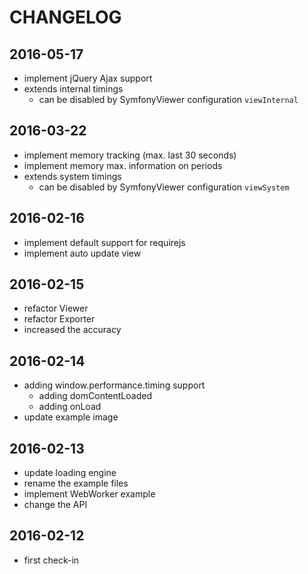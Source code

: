 # CHANGELOG

## 2016-05-17
- implement jQuery Ajax support
- extends internal timings
    - can be disabled by SymfonyViewer configuration ```viewInternal```

## 2016-03-22
- implement memory tracking (max. last 30 seconds)
- implement memory max. information on periods
- extends system timings
    - can be disabled by SymfonyViewer configuration ```viewSystem```

## 2016-02-16
- implement default support for requirejs
- implement auto update view

## 2016-02-15
- refactor Viewer 
- refactor Exporter
- increased the accuracy

## 2016-02-14
- adding window.performance.timing support
    - adding domContentLoaded
    - adding onLoad
- update example image

## 2016-02-13
- update loading engine
- rename the example files
- implement WebWorker example
- change the API

## 2016-02-12
- first check-in
